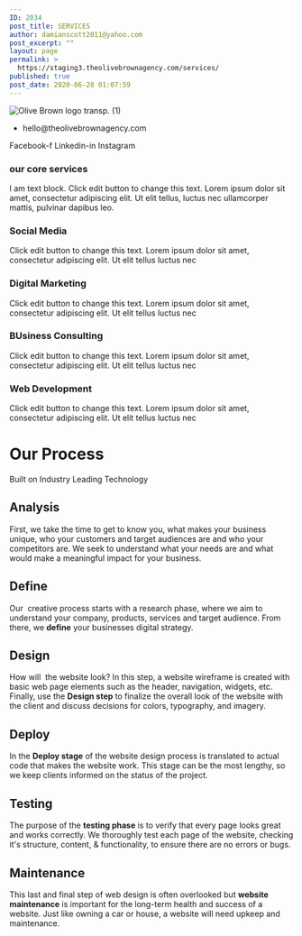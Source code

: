 ```yaml
---
ID: 2034
post_title: SERVICES
author: damianscott2011@yahoo.com
post_excerpt: ""
layout: page
permalink: >
  https://staging3.theolivebrownagency.com/services/
published: true
post_date: 2020-06-28 01:07:59
---
```

<img src="https://staging3.theolivebrownagency.com/wp-content/uploads/elementor/thumbs/Olive-Brown-logo-transp.-1-ottokdfmoop22y75zr3t1o5b0fmuthwwrs1c4hx4p8.png" title="Olive Brown logo transp. (1)" alt="Olive Brown logo transp. (1)" />											
					<ul>
							<li>
										hello@theolivebrownagency.com
									</li>
						</ul>
					<a target="_blank" rel="noopener noreferrer">
						Facebook-f
											</a>
					<a target="_blank" rel="noopener noreferrer">
						Linkedin-in
											</a>
					<a target="_blank" rel="noopener noreferrer">
						Instagram
											</a>
			<h3>our core services</h3>		
		I am text block. Click edit button to change this text. Lorem ipsum dolor sit amet, consectetur adipiscing elit. Ut elit tellus, luctus nec ullamcorper mattis, pulvinar dapibus leo.		
				<h3>
					Social Media
				</h3>
								<p>Click edit button to change this text. Lorem ipsum dolor sit amet, consectetur adipiscing elit. Ut elit tellus luctus nec </p>
				<h3>
					Digital Marketing 
				</h3>
								<p>Click edit button to change this text. Lorem ipsum dolor sit amet, consectetur adipiscing elit. Ut elit tellus luctus nec </p>
				<h3>
					BUsiness Consulting
				</h3>
								<p>Click edit button to change this text. Lorem ipsum dolor sit amet, consectetur adipiscing elit. Ut elit tellus luctus nec </p>
				<h3>
					Web Development
				</h3>
								<p>Click edit button to change this text. Lorem ipsum dolor sit amet, consectetur adipiscing elit. Ut elit tellus luctus nec </p>
			<h1>Our Process</h1>		
		<p>Built on Industry Leading Technology</p>		
			<h2>Analysis</h2>		
		<p>First, we take the time to get to know you, what makes your business unique, who your customers and target audiences are and who your competitors are. We seek to understand what your needs are and what would make a meaningful impact for your business.</p>		
			<h2>Define</h2>		
		<p>Our  creative process starts with a research phase, where we aim to understand your company, products, services and target audience. From there, we <strong>define</strong> your businesses digital strategy.</p>		
			<h2>Design</h2>		
		<p>How will  the website look? In this step, a website wireframe is created with basic web page elements such as the header, navigation, widgets, etc. Finally, use the <strong>Design step</strong> to finalize the overall look of the website with the client and discuss decisions for colors, typography, and imagery. </p>		
			<h2>Deploy</h2>		
		<p>In the <strong>Deploy stage</strong> of the website design process is translated to actual code that makes the website work. This stage can be the most lengthy, so we keep clients informed on the status of the project.</p>		
			<h2>Testing</h2>		
		<p>The purpose of the <b>testing phase</b> is to verify that every page looks great and works correctly. We thoroughly test each page of the website, checking it's structure, content, &amp; functionality, to ensure there are no errors or bugs.</p>		
			<h2>Maintenance</h2>		
		<p>This last and final step of web design is often overlooked but <strong>website maintenance</strong> is important for the long-term health and success of a website. Just like owning a car or house, a website will need upkeep and maintenance.</p>